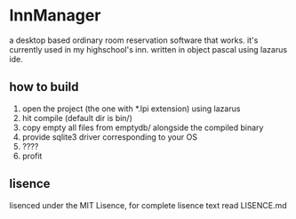 InnManager
==========

a desktop based ordinary room reservation software that works. it's currently used in my highschool's inn. written in object pascal using lazarus ide.

how to build
------------
1. open the project (the one with *.lpi extension) using lazarus
2. hit compile (default dir is bin/)
3. copy empty all files from emptydb/ alongside the compiled binary
4. provide sqlite3 driver corresponding to your OS
4. ????
5. profit

lisence
-------
lisenced under the MIT Lisence, for complete lisence text read LISENCE.md